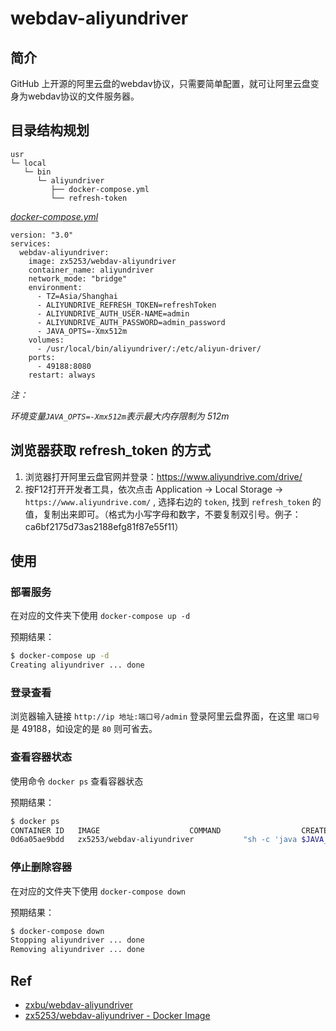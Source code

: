 # webdav-aliyundriver

## 简介

GitHub 上开源的阿里云盘的webdav协议，只需要简单配置，就可让阿里云盘变身为webdav协议的文件服务器。 

## 目录结构规划

```
usr
└─ local
   └─ bin
      └─ aliyundriver
         ├── docker-compose.yml
         └── refresh-token
```

[_docker-compose.yml_](docker-compose.yml)
```
version: "3.0"
services:
  webdav-aliyundriver:
    image: zx5253/webdav-aliyundriver
    container_name: aliyundriver
    network_mode: "bridge"
    environment:
      - TZ=Asia/Shanghai
      - ALIYUNDRIVE_REFRESH_TOKEN=refreshToken
      - ALIYUNDRIVE_AUTH_USER-NAME=admin
      - ALIYUNDRIVE_AUTH_PASSWORD=admin_password
      - JAVA_OPTS=-Xmx512m
    volumes:
      - /usr/local/bin/aliyundriver/:/etc/aliyun-driver/
    ports:
      - 49188:8080
    restart: always
```
_注：_

_环境变量`JAVA_OPTS=-Xmx512m`表示最大内存限制为 512m_

## 浏览器获取 refresh_token 的方式

1. 浏览器打开阿里云盘官网并登录：https://www.aliyundrive.com/drive/
2. 按F12打开开发者工具，依次点击 Application -> Local Storage -> `https://www.aliyundrive.com/` , 选择右边的 `token`, 找到 `refresh_token` 的值，复制出来即可。（格式为小写字母和数字，不要复制双引号。例子：ca6bf2175d73as2188efg81f87e55f11）

## 使用

### 部署服务

在对应的文件夹下使用 `docker-compose up -d`

预期结果：

```bash
$ docker-compose up -d
Creating aliyundriver ... done
```

### 登录查看

浏览器输入链接 `http://ip 地址:端口号/admin` 登录阿里云盘界面，在这里 `端口号` 是 49188，如设定的是 `80` 则可省去。

### 查看容器状态

使用命令 `docker ps` 查看容器状态

预期结果：

```bash
$ docker ps
CONTAINER ID   IMAGE                    COMMAND                  CREATED             STATUS             PORTS                                                           NAMES
0d6a05ae9bdd   zx5253/webdav-aliyundriver           "sh -c 'java $JAVA_O…"   17 seconds ago   Up 16 seconds         0.0.0.0:49188->8080/tcp, :::49188->8080/tcp                     aliyundriver
```

### 停止删除容器

在对应的文件夹下使用 `docker-compose down`

预期结果：

```bash
$ docker-compose down
Stopping aliyundriver ... done
Removing aliyundriver ... done
``` 

## Ref

- [zxbu/webdav-aliyundriver](https://github.com/zxbu/webdav-aliyundriver)
- [zx5253/webdav-aliyundriver - Docker Image](https://hub.docker.com/r/zx5253/webdav-aliyundriver)